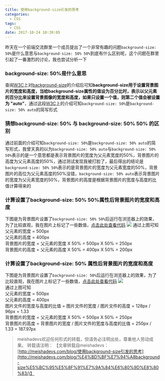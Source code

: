 ```yaml
---
title: 使用background-size引发的思考
categories:
  - CSS
tags:
  - CSS
date: 2017-10-24 10:39:05
---
```


昨天在一个前端交流群里一个成员提出了一个非常有趣的问题`background-size: 50%`是什么意思与`background-size: 50% 50%`到底有什么区别呢，这个问题在群里引起了一番激烈的讨论，我也尝试分析一下
<!--more-->

### background-size: 50%是什么意思
查阅[W3C](http://www.w3school.com.cn/index.html)上对[background-size](http://www.w3school.com.cn/cssref/pr_background-size.asp)的介绍后可知**background-size用于设置背景图片的宽度和高度，当给background-size属性的值设为百分比时，表示以父元素的百分比来设置背景图像的宽度和高度，如果只设置一个值，则第二个值会被设置为 "auto"**，通过这段[W3C](http://www.w3school.com.cn/index.html)上的介绍可知`background-size: 50%`是`background-size: 50% auto`的简写形式

### 猜想background-size: 50% 与 background-size: 50% 50% 的区别
通过前面的介绍可知`background-size: 50%`是`background-size: 50% auto`的简写形式，我曾天真的以为`background-size: 50% auto`与`background-size: 50% 50%`表示的是一个意思都是表示背景图片的宽度为父元素宽度的50%，背景图片的高度为父元素高度的50%，通过测试发现我被打脸了，最后得出的结论是`background-size: 50% 50%`表示的是背景图片的宽度为父元素宽度的50%，背景图片的高位为父元素高度的50%没错，`background-size: 50% auto`表示背景图片的宽度为父元素宽度的50%，背景图片的高度是根据背景图片的宽度与高度的比值计算得来的

### 计算设置了background-size: 50% 50%属性后背景图片的宽度和高度
下图是为背景图片设置了`background-size: 50% 50%`后运行在浏览器上的效果，为了比较直观，我在图片上标记了一些数值，[点击此处查看代码](http://jsbin.com/lejekuj/edit?html,output)
![](http://oq3pg8pg4.bkt.clouddn.com/pic2.png)
通过上图可知  
父元素的宽度 = 500px  
父元素的高度 = 400px  
背景图片的宽度 = 父元素的宽度 X 50% = 500px X 50% = 250px  
背景图片的高度 = 父元素的高度 X 50% = 400px X 50% = 200px

### 计算设置了background-size: 50% 属性后背景图片的宽度和高度
下图是为背景图片设置了`background-size: 50%`后运行在浏览器上的效果，为了比较直观，我在图片上标记了一些数值，[点击此处查看代码](http://jsbin.com/nifodib/edit?html,output)
![](http://oq3pg8pg4.bkt.clouddn.com/pic3.png)  
通过上图可知  
父元素的宽度 = 500px  
父元素的高度 = 400px  
图片文件的宽度与高度的比值 = 图片文件的宽度 / 图片文件的高度 = 128px / 96px = 1.33  
背景图片的宽度 = 父元素的宽度 X 50% = 500px X 50% = 250px  
背景图片的高度 = 背景图片的宽度 / 图片文件的宽度与高度的比值 = 250px / 1.33 =  187.97px

> meishadevs欢迎任何形式的转载，但请务必注明出处，尊重他人劳动成果。
转载请注明： 【文章转载自meishadevs：[http://meishadevs.com/blog/使用background-size引发的思考](http://meishadevs.com/blog/%E4%BD%BF%E7%94%A8background-size%E5%BC%95%E5%8F%91%E7%9A%84%E6%80%9D%E8%80%83/)】